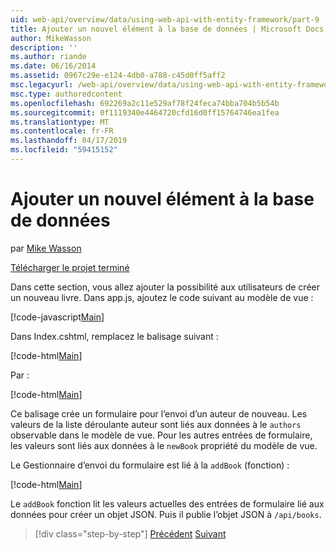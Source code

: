 ```yaml
---
uid: web-api/overview/data/using-web-api-with-entity-framework/part-9
title: Ajouter un nouvel élément à la base de données | Microsoft Docs
author: MikeWasson
description: ''
ms.author: riande
ms.date: 06/16/2014
ms.assetid: 0967c29e-e124-4db0-a788-c45d0ff5aff2
msc.legacyurl: /web-api/overview/data/using-web-api-with-entity-framework/part-9
msc.type: authoredcontent
ms.openlocfilehash: 692269a2c11e529af78f24feca74bba704b5b54b
ms.sourcegitcommit: 0f1119340e4464720cfd16d0ff15764746ea1fea
ms.translationtype: MT
ms.contentlocale: fr-FR
ms.lasthandoff: 04/17/2019
ms.locfileid: "59415152"
---
```

# <a name="add-a-new-item-to-the-database"></a>Ajouter un nouvel élément à la base de données

par [Mike Wasson](https://github.com/MikeWasson)

[Télécharger le projet terminé](https://github.com/MikeWasson/BookService)

Dans cette section, vous allez ajouter la possibilité aux utilisateurs de créer un nouveau livre. Dans app.js, ajoutez le code suivant au modèle de vue :

[!code-javascript[Main](part-9/samples/sample1.js)]

Dans Index.cshtml, remplacez le balisage suivant :

[!code-html[Main](part-9/samples/sample2.html)]

Par :

[!code-html[Main](part-9/samples/sample3.html)]

Ce balisage crée un formulaire pour l’envoi d’un auteur de nouveau. Les valeurs de la liste déroulante auteur sont liés aux données à le `authors` observable dans le modèle de vue. Pour les autres entrées de formulaire, les valeurs sont liés aux données à le `newBook` propriété du modèle de vue.

Le Gestionnaire d’envoi du formulaire est lié à la `addBook` (fonction) :

[!code-html[Main](part-9/samples/sample4.html)]

Le `addBook` fonction lit les valeurs actuelles des entrées de formulaire lié aux données pour créer un objet JSON. Puis il publie l’objet JSON à `/api/books`.

> [!div class="step-by-step"]
> [Précédent](part-8.md)
> [Suivant](part-10.md)
